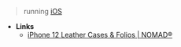 > running [iOS](Programming/Apple%20Technologies/Apple%20Platform%20Specifics/iOS.md)

- **Links**
	- [iPhone 12 Leather Cases & Folios | NOMAD®](https://nomadgoods.com/collections/iphone-12-cases)
